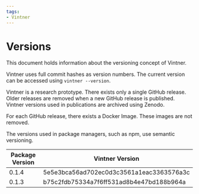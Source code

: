 ```yaml
---
tags:
- Vintner
---
```


# Versions

This document holds information about the versioning concept of Vintner.

Vintner uses full commit hashes as version numbers.
The current version can be accessed using `vintner --version`.

Vintner is a research prototype.
There exists only a single GitHub release.
Older releases are removed when a new GitHub release is published.
Vintner versions used in publications are archived using Zenodo.

For each GitHub release, there exists a Docker Image. 
These images are not removed.

The versions used in package managers, such as npm, use semantic versioning.

| Package Version | Vintner Version                           |
|-----------------|-------------------------------------------|
| 0.1.4           | 5e5e3bca56ad702ec0d3c3561a1eac3363576a3c  |
| 0.1.3           | b75c2fdb75334a7f6ff531ad8b4e47bd188b964a  |